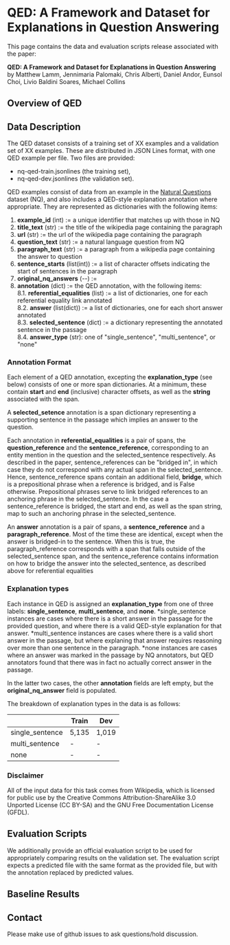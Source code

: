 # QED: A Framework and Dataset for Explanations in Question Answering

This page contains the data and evaluation scripts release associated with the paper:

**QED: A Framework and Dataset for Explanations in Question Answering**<br>
by Matthew Lamm, Jennimaria Palomaki, Chris Alberti, Daniel Andor, Eunsol Choi, Livio Baldini Soares, Michael Collins

## Overview of QED



## Data Description

The QED dataset consists of a training set of XX examples and a validation set of XX examples. These are distributed in JSON Lines format, with one QED example per file. Two files are provided:
* nq-qed-train.jsonlines (the training set),
* nq-qed-dev.jsonlines (the validation set).

QED examples consist of data from an example in the [Natural Questions](https://ai.google.com/research/NaturalQuestions) dataset (NQ), and also includes a QED-style explanation annotation where appropriate. They are represented as dictionaries with the following items:

1. **example_id** (int) := a unique identifier that matches up with those in NQ<br>
1. **title_text** (str) := the title of the wikipedia page containing the paragraph<br>
1. **url** (str) := the url of the wikipedia page containing the paragraph<br>
1. **question_text** (str) := a natural language question from NQ<br>
1. **paragraph_text** (str) := a paragraph from a wikipedia page containing the answer to question<br>
1. **sentence_starts** (list(int)) := a list of character offsets indicating the start of sentences in the paragraph<br>
1. **original_nq_answers** (--) := <br>
1. **annotation** (dict) := the QED annotation, with the following items: <br>
    8.1. **referential_equalities** (list) := a list of dictionaries, one for each referential equality link annotated <br>
    8.2. **answer** (list(dict)) := a list of dictionaries, one for each short answer annotated <br>
    8.3. **selected_sentence** (dict) := a dictionary representing the annotated sentence in the passage<br>
    8.4. **answer_type** (str): one of "single_sentence", "multi_sentence", or "none"
    
### Annotation Format

Each element of a QED annotation, excepting the **explanation_type** (see below) consists of one or more span dictionaries. At a minimum, these contain **start** and **end** (inclusive) character offsets, as well as the **string** associated with the span. 

A **selected_setence** annotation is a span dictionary representing a supporting sentence in the passage which implies an answer to the question.

Each annotation in **referential_equalities** is a pair of spans, the **question_reference** and the **sentence_reference**, corresponding to an entity mention in the question and the selected_sentence respectively. As described in the paper, sentence_references can be "bridged in", in which case they do not correspond with any actual span in the selected_sentence. Hence, sentence_reference spans contain an additional field, **bridge**, which is a prepositional phrase when a reference is bridged, and is False otherwise. Prepositional phrases serve to link bridged references to an anchoring phrase in the selected_sentence. In the case a sentence_reference is bridged, the start and end, as well as the span string, map to such an anchoring phrase in the selected_sentence.

An **answer** annotation is a pair of spans, a **sentence_reference** and a **paragraph_reference**. Most of the time these are identical, except when the answer is bridged-in to the sentence. When this is true, the paragraph_reference corresponds with a span that falls outside of the selected_sentence span, and the sentence_reference contains information on how to bridge the answer into the selected_sentence, as described above for referential equalities

### Explanation types

Each instance in QED is assigned an **explanation_type** from one of three labels: **single_sentence**, **multi_sentence**, and **none**. 
*single_sentence instances are cases where there is a short answer in the passage for the provided question, and where there is a valid QED-style explanation for that answer. 
*multi_sentence instances are cases where there is a valid short answer in the passage, but where explaning that answer requires reasoning over more than one sentence in the paragraph.
*none instances are cases where an answer was marked in the passage by NQ annotators, but QED annotators found that there was in fact no actually correct answer in the passage.

In the latter two cases, the other **annotation** fields are left empty, but the **original_nq_answer** field is populated.

The breakdown of explanation types in the data is as follows:

|                 |  Train  |  Dev   |
|---------------- |---------|--------
| single_sentence |  5,135  |  1,019 | 
| multi_sentence  |   -     |   -    |
| none            |   -     |   -    | 

### Disclaimer

All of the input data for this task comes from Wikipedia, which is licensed for public use by the Creative Commons Attribution-ShareAlike 3.0 Unported License (CC BY-SA) and the GNU Free Documentation License (GFDL).


## Evaluation Scripts


We additionally provide an official evaluation script to be used for appropriately comparing results on the validation set. The evaluation script expects a predicted file with the same format as the provided file, but with the annotation replaced by predicted values.

## Baseline Results

## Contact

Please make use of github issues to ask questions/hold discussion.
